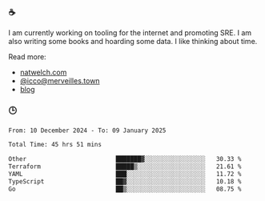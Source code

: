 ### ☕

I am currently working on tooling for the internet and promoting SRE. I am also writing some books and hoarding some data. I like thinking about time. 

Read more:

 - [natwelch.com](https://natwelch.com)
 - [@icco@merveilles.town](https://merveilles.town/@icco)
 - [blog](https://writing.natwelch.com)

### 🕒

<!--START_SECTION:waka-->

```txt
From: 10 December 2024 - To: 09 January 2025

Total Time: 45 hrs 51 mins

Other                         ███████▓░░░░░░░░░░░░░░░░░   30.33 %
Terraform                     █████▒░░░░░░░░░░░░░░░░░░░   21.61 %
YAML                          ███░░░░░░░░░░░░░░░░░░░░░░   11.72 %
TypeScript                    ██▓░░░░░░░░░░░░░░░░░░░░░░   10.18 %
Go                            ██▒░░░░░░░░░░░░░░░░░░░░░░   08.75 %
```

<!--END_SECTION:waka-->
